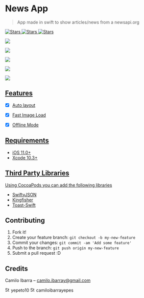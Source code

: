 # News App
> App made in swift to show articles/news from a newsapi.org


<a href="https://github.com/KiranJasvanee/OnlyPictures">
        <img src="https://img.shields.io/badge/Language-Swift-yellow.svg"
             alt="Stars">
    </a>
<a href="https://github.com/KiranJasvanee/OnlyPictures">
        <img src="https://img.shields.io/cocoapods/p/LFAlertController.svg?style=flat"
             alt="Stars">
    </a>
<a href="https://github.com/KiranJasvanee/OnlyPictures">
        <img src="https://img.shields.io/badge/PRs-welcome-brightgreen.svg?style=flat-square"
             alt="Stars">



![](https://i.ibb.co/J7JwbDQ/Captura-de-Pantalla-2019-11-25-a-la-s-1-30-19-a-m.png)

![](https://i.ibb.co/55KGsbQ/Captura-de-Pantalla-2019-11-25-a-la-s-1-30-41-a-m.png) 


![](https://i.ibb.co/m9gqD1J/Captura-de-Pantalla-2019-11-25-a-la-s-1-31-10-a-m.png)

![](https://i.ibb.co/JFrLv4k/Captura-de-Pantalla-2019-11-25-a-la-s-1-30-53-a-m.png)





![](header.png)

## Features

- [x] Auto layout
- [x] Fast Image Load
- [x] Offline Mode


## Requirements

- iOS 11.0+
- Xcode 10.3+

## Third Party Libraries 

Using CocoaPods you can add the following libraries

- [SwiftyJSON](https://github.com/SwiftyJSON/SwiftyJSON)
- [Kingfisher](https://github.com/onevcat/Kingfisher)
- [Toast-Swift](https://github.com/scalessec/Toast-Swift)


## Contributing
 
1. Fork it!
2. Create your feature branch: `git checkout -b my-new-feature`
3. Commit your changes: `git commit -am 'Add some feature'`
4. Push to the branch: `git push origin my-new-feature`
5. Submit a pull request :D

## Credits

Camilo Ibarra – camilo.ibarray@gmail.com

<a>
        <img src="https://image.flaticon.com/icons/png/128/174/174855.png"
            width="15" alt="Stars">
    </a> yepeto10

<a>
        <img src="https://cdn.iconscout.com/icon/free/png-256/github-153-675523.png"
            width="15" alt="Stars">
    </a> camiloibarrayepes
    

